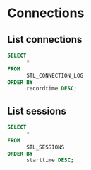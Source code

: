# Connections

## List connections
```SQL
SELECT
      *
FROM
      STL_CONNECTION_LOG
ORDER BY
      recordtime DESC;
```

## List sessions

```SQL
SELECT
      *
FROM
      STL_SESSIONS
ORDER BY
      starttime DESC;
```
